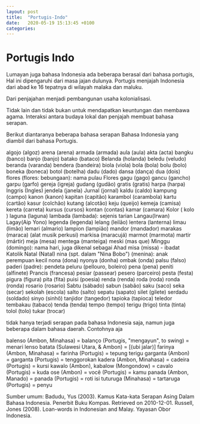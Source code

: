 ```yaml
---
layout: post
title:  "Portugis-Indo"
date:   2020-05-19 15:13:45 +0100
categories:
---
```


# Portugis Indo

Lumayan juga bahasa Indonesia ada beberapa berasal dari bahasa portugis, Hal ini dipengaruhi dari masa jajan dulunya.
Portugis menjajah Indonesia dari abad ke 16 tepatnya di wilayah malaka dan maluku.

Dari penjajahan menjadi pembangunan usaha kolonialisasi.

Tidak lain dan tidak bukan untuk mendapatkan keuntungan dan membawa agama. Interaksi antara budaya lokal dan penjajah membuat bahasa serapan.

Berikut diantaranya beberapa bahasa serapan Bahasa Indonesia yang diambil dari bahasa Portugis.

algojo (algoz)
arena (arena)
armada (armada)
aula (aula)
akta (acta)
bangku (banco)
banjo (banjo)
batako (bataco)
Belanda (holanda)
beledu (veludo)
beranda (varanda)
bendera (bandeira)
biola (viola)
bola (bola)
bolu (bolo)
boneka (boneca)
botol (botelha)
dadu (dado)
dansa (dança)
dua (dois)
flores (flores: bebungaan): nama pulau Flores
gagu (gago)
gancu (gancho)
garpu (garfo)
gereja (igreja)
gudang (gudão)
gratis (gratis)
harpa (harpa)
Inggris (Ingles)
jendela (janela)
Jurnal (jornal)
kaldu (caldo)
kampung (campo)
kanon (kanon)
kapitan (capitão)
karambol (carambola)
kartu (cartão)
kasur (colchão)
kutang (alcotão)
keju (queijo)
kemeja (camisa)
kereta (carreta)
kursus (cursos)
kontan (contas)
kamar (camara)
Kolor ( kolo )
laguna (laguna)
lambada (lambada): sejenis tarian
Langau(Irwan)
Lagay(Aip Yono)
legenda (legenda)
lelang (leilão)
lentera (lanterna)
limau (limão)
lemari (almario)
lampion (lampião)
mandor (mandador)
marakas (maraca) (alat musik perkusi)
markisa (maracujá)
marmot (marmota)
martir (mártir)
meja (mesa)
mentega (manteiga)
meski (mas que)
Minggu (domingo): nama hari, juga dikenal sebagai Ahad
misa (missa) - ibadat Katolik
Natal (Natal)
nina (spt. dalam "Nina Bobo") (menina): anak perempuan kecil
nona (dona)
nyonya (donha)
ombak (onda)
palsu (falso)
paderi (padre): pendeta
peluru (pellouro, boleiro)
pena (pena)
peniti (alfinete)
Prancis (francesa)
pesiar (passear)
pesero (parceiro)
pesta (festa)
pigura (figura)
pita (fita)
puisi (poesia)
renda (renda)
roda (roda)
ronda (ronda)
rosario (rosario)
Sabtu (sábado)
sabun (sabão)
saku (saco)
seka (secar)
sekolah (escola)
salto (salto)
sepatu (sapato)
silet (gilete)
serdadu (soldado)
sinyo (sinhô)
tanjidor (tangedor)
tapioka (tapioca)
teledor
tembakau (tabaco)
tenda (tenda)
tempo (tempo)
terigu (trigo)
tinta (tinta)
tolol (tolo)
tukar (trocar)

tidak hanya terjadi serapan pada bahasa Indonesia saja, namun juga beberapa dalam bahasa daerah. 
Contohnya aja

balenso (Ambon, Minahasa) = balanço (Portugis, "mengayun", to swing) = menari lenso
batata (Sulawesi Utara, & Ambon) = [(ubi jalar)]
farinya (Ambon, Minahasa) = farinha (Portugis) = tepung terigu
garganta (Ambon) = garganta (Portugis) = tenggorokan
kadera (Ambon, Minahasa) = cadeira (Portugis) = kursi
kawalo (Ambon), kabalow (Mongondow) = cavalo (Portugis) = kuda
ose (Ambon) = você (Portugis) = kamu
panada (Ambon, Manado) = panada (Portugis) = roti isi
tuturuga (Minahasa) = tartaruga (Portugis) = penyu

Sumber umum:
Badudu, Yus (2003). Kamus Kata-kata Serapan Asing Dalam Bahasa Indonesia. Penerbit Buku Kompas. Retrieved on 2010-12-01.
Russell, Jones (2008). Loan-words in Indonesian and Malay. Yayasan Obor Indonesia.
